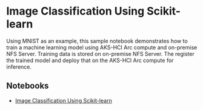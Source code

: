 # Image Classification Using Scikit-learn

Using MNIST as an example, this sample notebook demonstrates how to train a machine learning model using AKS-HCI Arc compute and on-premise NFS Server. Training data is stored on on-premise NFS Server. The register the trained model and deploy that on the AKS-HCI Arc compute for inference.
 
## Notebooks

* [Image Classification Using Scikit-learn](MNIST_Training_with_AKS-HCI_Cluster_and_NFS.ipynb)







   
